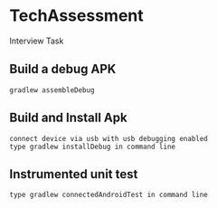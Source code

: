 # TechAssessment
Interview Task

## Build a debug APK ##
    gradlew assembleDebug

## Build and Install Apk ##
    connect device via usb with usb debugging enabled
    type gradlew installDebug in command line

## Instrumented unit test ##
    type gradlew connectedAndroidTest in command line